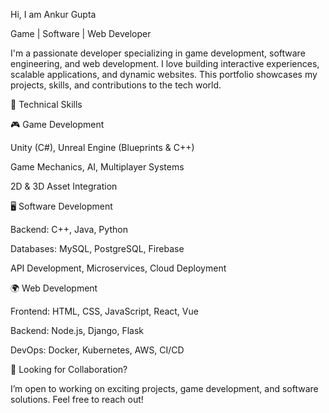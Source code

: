 Hi, I am Ankur Gupta


Game | Software | Web Developer


I'm a passionate developer specializing in game development, software engineering, and web development. 
I love building interactive experiences, scalable applications, and dynamic websites. This portfolio showcases my projects, skills, and contributions to the tech world.

🚀 Technical Skills

🎮 Game Development

Unity (C#), Unreal Engine (Blueprints & C++)

Game Mechanics, AI, Multiplayer Systems

2D & 3D Asset Integration

🖥️ Software Development

Backend: C++, Java, Python

Databases: MySQL, PostgreSQL, Firebase

API Development, Microservices, Cloud Deployment

🌍 Web Development

Frontend: HTML, CSS, JavaScript, React, Vue

Backend: Node.js, Django, Flask

DevOps: Docker, Kubernetes, AWS, CI/CD

📢 Looking for Collaboration?

I’m open to working on exciting projects, game development, and software solutions. Feel free to reach out!
